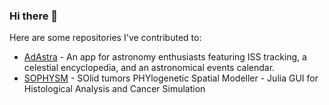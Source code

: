### Hi there 👋

Here are some repositories I've contributed to:

- [AdAstra](https://github.com/Gioosu/adAstra) - An app for astronomy enthusiasts featuring ISS tracking, a celestial encyclopedia, and an astronomical events calendar.
- [SOPHYSM](https://github.com/BIMIB-DISCo/SOPHYSM.jl) - SOlid tumors PHYlogenetic Spatial Modeller - Julia GUI for Histological Analysis and Cancer Simulation
